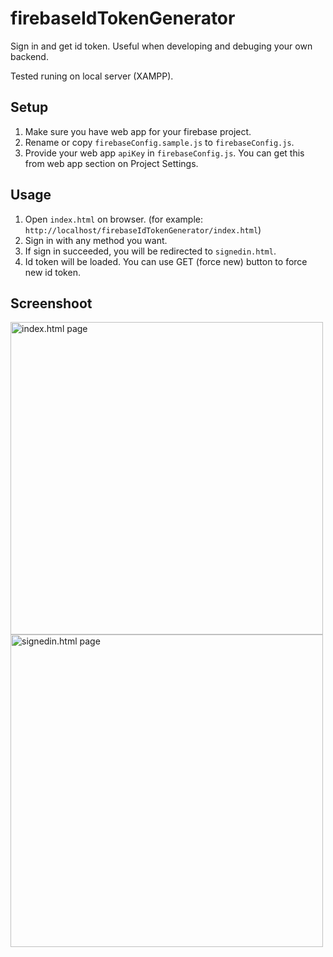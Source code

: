 # firebaseIdTokenGenerator
Sign in and get id token. Useful when developing and debuging your own backend.

Tested runing on local server (XAMPP).

## Setup
1. Make sure you have web app for your firebase project.
1. Rename or copy `firebaseConfig.sample.js` to `firebaseConfig.js`.
1. Provide your web app `apiKey` in `firebaseConfig.js`. You can get this from web app section on Project Settings.

## Usage
1. Open `index.html` on browser. (for example: `http://localhost/firebaseIdTokenGenerator/index.html`)
1. Sign in with any method you want.
1. If sign in succeeded, you will be redirected to `signedin.html`.
1. Id token will be loaded. You can use GET (force new) button to force new id token.

## Screenshoot
<img src="https://github.com/suryavip/firebaseIdTokenGenerator/raw/master/screenshoot/index.png" alt="index.html page" height="500"/>
<img src="https://github.com/suryavip/firebaseIdTokenGenerator/raw/master/screenshoot/signedin.png" alt="signedin.html page" height="500"/>